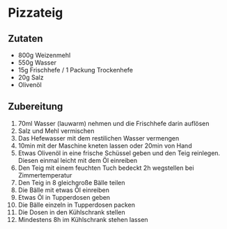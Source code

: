 # Pizzateig

## Zutaten

- 800g Weizenmehl
- 550g Wasser
- 15g Frischhefe / 1 Packung Trockenhefe
- 20g Salz
- Olivenöl

## Zubereitung

1. 70ml Wasser (lauwarm) nehmen und die Frischhefe darin auflösen
2. Salz und Mehl vermischen
3. Das Hefewasser mit dem restilichen Wasser vermengen
4. 10min mit der Maschine kneten lassen oder 20min von Hand
5. Etwas Olivenöl in eine frische Schüssel geben und den Teig reinlegen. Diesen einmal leicht mit dem Öl einreiben
6. Den Teig mit einem feuchten Tuch bedeckt 2h wegstellen bei Zimmertemperatur
7. Den Teig in 8 gleichgroße Bälle teilen
8. Die Bälle mit etwas Öl einreiben
9. Etwas Öl in Tupperdosen geben
10. Die Bälle einzeln in Tupperdosen packen
11. Die Dosen in den Kühlschrank stellen
12. Mindestens 8h im Kühlschrank stehen lassen
